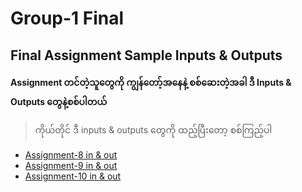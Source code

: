 # Group-1 Final

## Final Assignment Sample Inputs & Outputs

**Assignment တင်တဲ့သူတွေကို ကျွန်တော့်အနေနဲ့ စစ်ဆေးတဲ့အခါ ဒီ Inputs & Outputs တွေနဲ့စစ်ပါတယ်**

> ကိုယ်တိုင် ဒီ inputs & outputs တွေကို ထည့်ပြီးတော့ စစ်ကြည့်ပါ

* [Assignment-8 in & out](./g1_final_asm8_inout.md)
* [Assignment-9 in & out](./g1_final_asm9_inout.md)
* [Assignment-10 in & out](./g1_final_asm10_inout.md)
